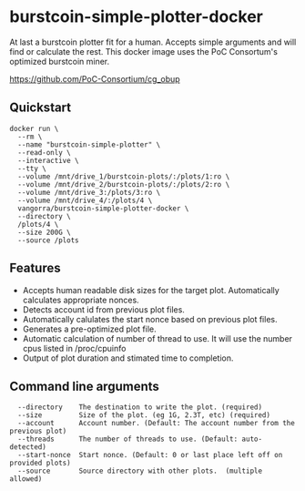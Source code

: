 # burstcoin-simple-plotter-docker
At last a burstcoin plotter fit for a human. Accepts simple arguments and will find or calculate the rest. This docker image uses the PoC Consortum's optimized burstcoin miner.

https://github.com/PoC-Consortium/cg_obup

## Quickstart
```
docker run \
  --rm \
  --name "burstcoin-simple-plotter" \
  --read-only \
  --interactive \
  --tty \
  --volume /mnt/drive_1/burstcoin-plots/:/plots/1:ro \
  --volume /mnt/drive_2/burstcoin-plots/:/plots/2:ro \
  --volume /mnt/drive_3:/plots/3:ro \
  --volume /mnt/drive_4/:/plots/4 \
  vangorra/burstcoin-simple-plotter-docker \
  --directory \
  /plots/4 \
  --size 200G \
  --source /plots
```

## Features
- Accepts human readable disk sizes for the target plot. Automatically calculates appropriate nonces.
- Detects account id from previous plot files.
- Automatically calulates the start nonce based on previous plot files.
- Generates a pre-optimized plot file.
- Automatic calculation of number of thread to use. It will use the number cpus listed in /proc/cpuinfo
- Output of plot duration and stimated time to completion.

## Command line arguments
```
  --directory    The destination to write the plot. (required)
  --size         Size of the plot. (eg 1G, 2.3T, etc) (required)
  --account      Account number. (Default: The account number from the previous plot)
  --threads      The number of threads to use. (Default: auto-detected)
  --start-nonce  Start nonce. (Default: 0 or last place left off on provided plots)
  --source       Source directory with other plots.  (multiple allowed)
```
